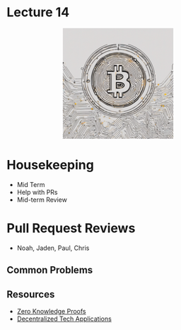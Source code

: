 # Lecture 14

<div align="center">
  <img src="./sea_of_Bitcoin..png" width="250" height="250" />
</div>

# Housekeeping

- Mid Term
- Help with PRs
- Mid-term Review

# Pull Request Reviews

- Noah, Jaden, Paul, Chris

## Common Problems

## Resources

* [Zero Knowledge Proofs]()
* [Decentralized Tech Applications]()
